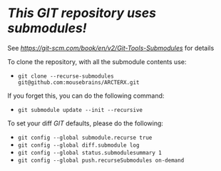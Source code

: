# *This GIT repository uses submodules!*
See *https://git-scm.com/book/en/v2/Git-Tools-Submodules* for details

To clone the repository, with all the submodule contents use:
- `git clone --recurse-submodules git@github.com:mousebrains/ARCTERX.git`

If you forget this, you can do the following command:
- `git submodule update --init --recursive`

To set your diff *GIT* defaults, please do the following:
- `git config --global submodule.recurse true`
- `git config --global diff.submodule log`
- `git config --global status.submodulesummary 1`
- `git config --global push.recurseSubmodules on-demand`
